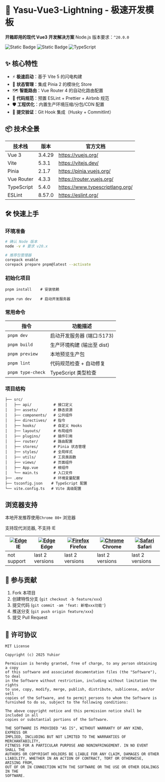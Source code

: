 
# 🚀 Yasu-Vue3-Lightning - 极速开发模板

**开箱即用的现代 Vue3 开发解决方案**
Node.js 版本要求：`^20.0.0`

![Static Badge](https://img.shields.io/badge/Vue-3.4.29-brightgreen?style=flat&label=vue)
![Static Badge](https://img.shields.io/badge/vite-5.3.1-blue)
![TypeScript](https://img.shields.io/badge/TypeScript-5.4.0-3178c6)

## ✨ 核心特性

- ⚡ **极速启动**：基于 Vite 5 的闪电构建
- 🧩 **状态管理**：集成 Pinia 2 的模块化 Store
- 🗺 **智能路由**：Vue Router 4 的自动化路由配置
- 📐 **代码规范**：预置 ESLint + Prettier + Airbnb 规范
- 🛡 **工程优化**：内置生产环境压缩/分包/CDN 配置
- 🚨 **提交验证**：Git Hook 集成（Husky + Commitlint）

## 📦 技术全景

| 技术栈          | 版本     | 官方文档                     |
|----------------|---------|----------------------------|
| Vue 3          | 3.4.29 | https://vuejs.org/          |
| Vite           | 5.3.1 | https://vitejs.dev/         |
| Pinia          | 2.1.7   | https://pinia.vuejs.org/    |
| Vue Router     | 4.3.3 | https://router.vuejs.org/   |
| TypeScript     | 5.4.0 | https://www.typescriptlang.org/ |
| ESLint         | 8.57.0 | https://eslint.org/         |

## 🛠 快速上手

### 环境准备
```bash
# 确认 Node 版本
node -v # 要求 v20.x

# 推荐包管理器
corepack enable
corepack prepare pnpm@latest --activate

```

### 初始化项目

```shell
pnpm install    # 安装依赖
```

```shell
pnpm run dev    # 启动开发服务器
```

### 常用命令

| 指令              | 功能描述                   |
| ----------------- | -------------------------- |
| `pnpm dev`        | 启动开发服务器 (端口:5173) |
| `pnpm build`      | 生产环境构建 (输出至 dist) |
| `pnpm preview`    | 本地预览生产包             |
| `pnpm lint`       | 代码规范检查 + 自动修复    |
| `pnpm type-check` | TypeScript 类型检查        |

### 项目结构

```
├── src/
│   ├── api/       	  # 接口定义
│   ├── assets/       # 静态资源
│   ├── components/   # 公共组件
│   ├── directives/   # 指令
│   ├── hooks/        # 自定义 Hooks
│   ├── layouts/      # 布局组件
│   ├── plugins/      # 插件引用
│   ├── router/       # 路由配置
│   ├── stores/       # Pinia 状态管理
│   ├── styles/       # 全局样式
│   ├── utils/        # 工具类函数
│   ├── views/        # 页面组件
│   ├── App.vue       # 根组件
│   └── main.ts       # 入口文件
├── .env              # 环境变量配置
├── tsconfig.json    # TypeScript 配置
└── vite.config.ts   # Vite 高级配置
```

## 浏览器支持

本地开发推荐使用`Chrome 80+` 浏览器

支持现代浏览器, 不支持 IE

| [![ Edge](https://raw.githubusercontent.com/alrra/browser-logos/master/src/edge/edge_48x48.png)](http://godban.github.io/browsers-support-badges/) IE | [![ Edge](https://raw.githubusercontent.com/alrra/browser-logos/master/src/edge/edge_48x48.png)](http://godban.github.io/browsers-support-badges/) Edge | [![Firefox](https://raw.githubusercontent.com/alrra/browser-logos/master/src/firefox/firefox_48x48.png)](http://godban.github.io/browsers-support-badges/) Firefox | [![Chrome](https://raw.githubusercontent.com/alrra/browser-logos/master/src/chrome/chrome_48x48.png)](http://godban.github.io/browsers-support-badges/) Chrome | [![Safari](https://raw.githubusercontent.com/alrra/browser-logos/master/src/safari/safari_48x48.png)](http://godban.github.io/browsers-support-badges/) Safari |
| ----------------------------------------------------------------------------------------------------------------------------------------------------- | ------------------------------------------------------------------------------------------------------------------------------------------------------- | ------------------------------------------------------------------------------------------------------------------------------------------------------------------ | -------------------------------------------------------------------------------------------------------------------------------------------------------------- | -------------------------------------------------------------------------------------------------------------------------------------------------------------- |
| not support                                                                                                                                           | last 2 versions                                                                                                                                         | last 2 versions                                                                                                                                                    | last 2 versions                                                                                                                                                | last 2 versions                                                                                                                                                |

## 🤝 参与贡献

1. Fork 本项目
2. 创建特性分支 (`git checkout -b feature/xxx`)
3. 提交代码 (`git commit -am 'feat: 新增xxx功能'`)
4. 推送分支 (`git push origin feature/xxx`)
5. 提交 Pull Request

## 📄 许可协议

```
MIT License

Copyright (c) 2025 Yuhior

Permission is hereby granted, free of charge, to any person obtaining a copy
of this software and associated documentation files (the "Software"), to deal
in the Software without restriction, including without limitation the rights
to use, copy, modify, merge, publish, distribute, sublicense, and/or sell
copies of the Software, and to permit persons to whom the Software is
furnished to do so, subject to the following conditions:

The above copyright notice and this permission notice shall be included in all
copies or substantial portions of the Software.

THE SOFTWARE IS PROVIDED "AS IS", WITHOUT WARRANTY OF ANY KIND, EXPRESS OR
IMPLIED, INCLUDING BUT NOT LIMITED TO THE WARRANTIES OF MERCHANTABILITY,
FITNESS FOR A PARTICULAR PURPOSE AND NONINFRINGEMENT. IN NO EVENT SHALL THE
AUTHORS OR COPYRIGHT HOLDERS BE LIABLE FOR ANY CLAIM, DAMAGES OR OTHER
LIABILITY, WHETHER IN AN ACTION OF CONTRACT, TORT OR OTHERWISE, ARISING FROM,
OUT OF OR IN CONNECTION WITH THE SOFTWARE OR THE USE OR OTHER DEALINGS IN THE
SOFTWARE.
```
